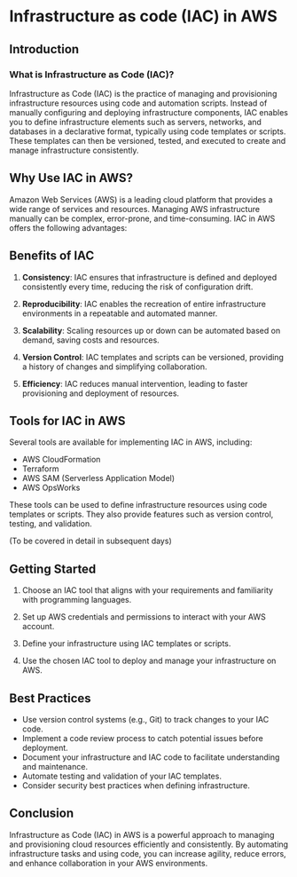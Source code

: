 # Infrastructure as code (IAC) in AWS

## Introduction

### What is Infrastructure as Code (IAC)?

Infrastructure as Code (IAC) is the practice of managing and provisioning infrastructure resources using code and automation scripts. Instead of manually configuring and deploying infrastructure components, IAC enables you to define infrastructure elements such as servers, networks, and databases in a declarative format, typically using code templates or scripts. These templates can then be versioned, tested, and executed to create and manage infrastructure consistently.

## Why Use IAC in AWS?

Amazon Web Services (AWS) is a leading cloud platform that provides a wide range of services and resources. Managing AWS infrastructure manually can be complex, error-prone, and time-consuming. IAC in AWS offers the following advantages:

## Benefits of IAC

1. **Consistency**: IAC ensures that infrastructure is defined and deployed consistently every time, reducing the risk of configuration drift.

2. **Reproducibility**: IAC enables the recreation of entire infrastructure environments in a repeatable and automated manner.

3. **Scalability**: Scaling resources up or down can be automated based on demand, saving costs and resources.

4. **Version Control**: IAC templates and scripts can be versioned, providing a history of changes and simplifying collaboration.

5. **Efficiency**: IAC reduces manual intervention, leading to faster provisioning and deployment of resources.

## Tools for IAC in AWS

Several tools are available for implementing IAC in AWS, including:

- AWS CloudFormation
- Terraform
- AWS SAM (Serverless Application Model)
- AWS OpsWorks

These tools can be used to define infrastructure resources using code templates or scripts. They also provide features such as version control, testing, and validation.

(To be covered in detail in subsequent days)

## Getting Started

1. Choose an IAC tool that aligns with your requirements and familiarity with programming languages.

2. Set up AWS credentials and permissions to interact with your AWS account.

3. Define your infrastructure using IAC templates or scripts.

4. Use the chosen IAC tool to deploy and manage your infrastructure on AWS.



## Best Practices

- Use version control systems (e.g., Git) to track changes to your IAC code.
- Implement a code review process to catch potential issues before deployment.
- Document your infrastructure and IAC code to facilitate understanding and maintenance.
- Automate testing and validation of your IAC templates.
- Consider security best practices when defining infrastructure.

## Conclusion

Infrastructure as Code (IAC) in AWS is a powerful approach to managing and provisioning cloud resources efficiently and consistently. By automating infrastructure tasks and using code, you can increase agility, reduce errors, and enhance collaboration in your AWS environments.

